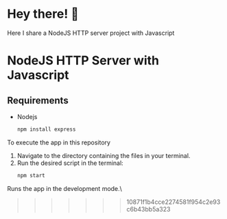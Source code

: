 # Hey there! 👋
Here I share a NodeJS HTTP server project with Javascript
# NodeJS HTTP Server with Javascript


## Requirements
*  Nodejs
    ```bash
    npm install express
    ```
To execute the app in this repository

1.  Navigate to the directory containing the  files in your terminal.
2.  Run the desired script in the terminal:
    ```bash
    npm start
    ```
Runs the app in the development mode.\

    
    
>>>>>>> 10871f1b4cce2274581f954c2e93c6b43bb5a323
